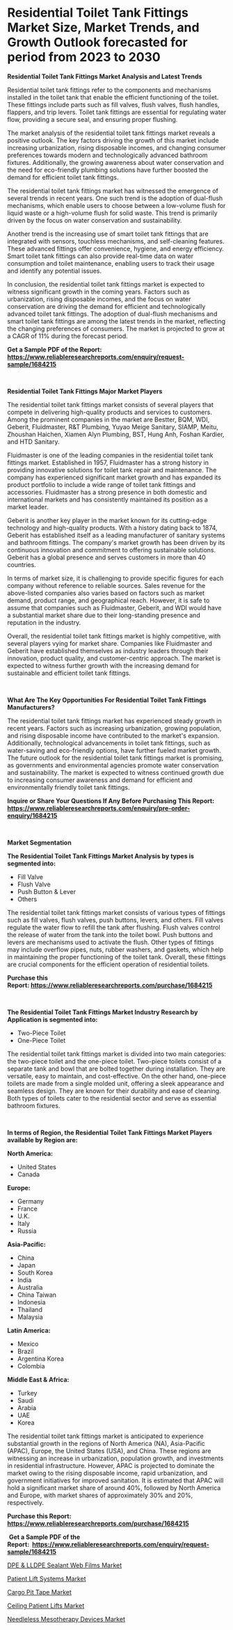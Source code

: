 <p><h1>Residential Toilet Tank Fittings Market Size, Market Trends, and Growth Outlook forecasted for period from 2023 to 2030</h1></p><p><strong>Residential Toilet Tank Fittings Market Analysis and Latest Trends</strong></p>
<p><p>Residential toilet tank fittings refer to the components and mechanisms installed in the toilet tank that enable the efficient functioning of the toilet. These fittings include parts such as fill valves, flush valves, flush handles, flappers, and trip levers. Toilet tank fittings are essential for regulating water flow, providing a secure seal, and ensuring proper flushing.</p><p>The market analysis of the residential toilet tank fittings market reveals a positive outlook. The key factors driving the growth of this market include increasing urbanization, rising disposable incomes, and changing consumer preferences towards modern and technologically advanced bathroom fixtures. Additionally, the growing awareness about water conservation and the need for eco-friendly plumbing solutions have further boosted the demand for efficient toilet tank fittings.</p><p>The residential toilet tank fittings market has witnessed the emergence of several trends in recent years. One such trend is the adoption of dual-flush mechanisms, which enable users to choose between a low-volume flush for liquid waste or a high-volume flush for solid waste. This trend is primarily driven by the focus on water conservation and sustainability.</p><p>Another trend is the increasing use of smart toilet tank fittings that are integrated with sensors, touchless mechanisms, and self-cleaning features. These advanced fittings offer convenience, hygiene, and energy efficiency. Smart toilet tank fittings can also provide real-time data on water consumption and toilet maintenance, enabling users to track their usage and identify any potential issues.</p><p>In conclusion, the residential toilet tank fittings market is expected to witness significant growth in the coming years. Factors such as urbanization, rising disposable incomes, and the focus on water conservation are driving the demand for efficient and technologically advanced toilet tank fittings. The adoption of dual-flush mechanisms and smart toilet tank fittings are among the latest trends in the market, reflecting the changing preferences of consumers. The market is projected to grow at a CAGR of 11% during the forecast period.</p></p>
<p><strong>Get a Sample PDF of the Report:&nbsp; <a href="https://www.reliableresearchreports.com/enquiry/request-sample/1684215">https://www.reliableresearchreports.com/enquiry/request-sample/1684215</a></strong></p>
<p>&nbsp;</p>
<p><strong>Residential Toilet Tank Fittings Major Market Players</strong></p>
<p><p>The residential toilet tank fittings market consists of several players that compete in delivering high-quality products and services to customers. Among the prominent companies in the market are Bestter, BQM, WDI, Geberit, Fluidmaster, R&T Plumbing, Yuyao Meige Sanitary, SIAMP, Meitu, Zhoushan Haichen, Xiamen Alyn Plumbing, BST, Hung Anh, Foshan Kardier, and HTD Sanitary.</p><p>Fluidmaster is one of the leading companies in the residential toilet tank fittings market. Established in 1957, Fluidmaster has a strong history in providing innovative solutions for toilet tank repair and maintenance. The company has experienced significant market growth and has expanded its product portfolio to include a wide range of toilet tank fittings and accessories. Fluidmaster has a strong presence in both domestic and international markets and has consistently maintained its position as a market leader.</p><p>Geberit is another key player in the market known for its cutting-edge technology and high-quality products. With a history dating back to 1874, Geberit has established itself as a leading manufacturer of sanitary systems and bathroom fittings. The company's market growth has been driven by its continuous innovation and commitment to offering sustainable solutions. Geberit has a global presence and serves customers in more than 40 countries.</p><p>In terms of market size, it is challenging to provide specific figures for each company without reference to reliable sources. Sales revenue for the above-listed companies also varies based on factors such as market demand, product range, and geographical reach. However, it is safe to assume that companies such as Fluidmaster, Geberit, and WDI would have a substantial market share due to their long-standing presence and reputation in the industry.</p><p>Overall, the residential toilet tank fittings market is highly competitive, with several players vying for market share. Companies like Fluidmaster and Geberit have established themselves as industry leaders through their innovation, product quality, and customer-centric approach. The market is expected to witness further growth with the increasing demand for sustainable and efficient toilet tank fittings.</p></p>
<p>&nbsp;</p>
<p><strong>What Are The Key Opportunities For Residential Toilet Tank Fittings Manufacturers?</strong></p>
<p><p>The residential toilet tank fittings market has experienced steady growth in recent years. Factors such as increasing urbanization, growing population, and rising disposable income have contributed to the market's expansion. Additionally, technological advancements in toilet tank fittings, such as water-saving and eco-friendly options, have further fueled market growth. The future outlook for the residential toilet tank fittings market is promising, as governments and environmental agencies promote water conservation and sustainability. The market is expected to witness continued growth due to increasing consumer awareness and demand for efficient and environmentally friendly toilet tank fittings.</p></p>
<p><strong>Inquire or Share Your Questions If Any Before Purchasing This Report: <a href="https://www.reliableresearchreports.com/enquiry/pre-order-enquiry/1684215">https://www.reliableresearchreports.com/enquiry/pre-order-enquiry/1684215</a></strong></p>
<p>&nbsp;</p>
<p><strong>Market Segmentation</strong></p>
<p><strong>The Residential Toilet Tank Fittings Market Analysis by types is segmented into:</strong></p>
<p><ul><li>Fill Valve</li><li>Flush Valve</li><li>Push Button & Lever</li><li>Others</li></ul></p>
<p><p>The residential toilet tank fittings market consists of various types of fittings such as fill valves, flush valves, push buttons, levers, and others. Fill valves regulate the water flow to refill the tank after flushing. Flush valves control the release of water from the tank into the toilet bowl. Push buttons and levers are mechanisms used to activate the flush. Other types of fittings may include overflow pipes, nuts, rubber washers, and gaskets, which help in maintaining the proper functioning of the toilet tank. Overall, these fittings are crucial components for the efficient operation of residential toilets.</p></p>
<p><strong>Purchase this Report:&nbsp;<a href="https://www.reliableresearchreports.com/purchase/1684215">https://www.reliableresearchreports.com/purchase/1684215</a></strong></p>
<p>&nbsp;</p>
<p><strong>The Residential Toilet Tank Fittings Market Industry Research by Application is segmented into:</strong></p>
<p><ul><li>Two-Piece Toilet</li><li>One-Piece Toilet</li></ul></p>
<p><p>The residential toilet tank fittings market is divided into two main categories: the two-piece toilet and the one-piece toilet. Two-piece toilets consist of a separate tank and bowl that are bolted together during installation. They are versatile, easy to maintain, and cost-effective. On the other hand, one-piece toilets are made from a single molded unit, offering a sleek appearance and seamless design. They are known for their durability and ease of cleaning. Both types of toilets cater to the residential sector and serve as essential bathroom fixtures.</p></p>
<p>&nbsp;</p>
<p><strong>In terms of Region, the Residential Toilet Tank Fittings Market Players available by Region are:</strong></p>
<p>
    <p> <strong> North America: </strong>
        <ul>
            <li>United States</li>
            <li>Canada</li>
        </ul>
        </p> 
    <p> <strong> Europe: </strong>
        <ul>
            <li>Germany</li>
            <li>France</li>
            <li>U.K.</li>
            <li>Italy</li>
            <li>Russia</li>
        </ul>
        </p> 
    <p> <strong> Asia-Pacific: </strong>
        <ul>
            <li>China</li>
            <li>Japan</li>
            <li>South Korea</li>
            <li>India</li>
            <li>Australia</li>
            <li>China Taiwan</li>
            <li>Indonesia</li>
            <li>Thailand</li>
            <li>Malaysia</li>
        </ul>
        </p> 
    <p> <strong> Latin America: </strong>
        <ul>
            <li>Mexico</li>
            <li>Brazil</li>
            <li>Argentina Korea</li>
            <li>Colombia</li>
        </ul>
        </p> 
    <p> <strong> Middle East & Africa: </strong>
        <ul>
            <li>Turkey</li>
            <li>Saudi</li>
            <li>Arabia</li>
            <li>UAE</li>
            <li>Korea</li>
        </ul>
    </p>
    </p>
<p><p>The residential toilet tank fittings market is anticipated to experience substantial growth in the regions of North America (NA), Asia-Pacific (APAC), Europe, the United States (USA), and China. These regions are witnessing an increase in urbanization, population growth, and investments in residential infrastructure. However, APAC is projected to dominate the market owing to the rising disposable income, rapid urbanization, and government initiatives for improved sanitation. It is estimated that APAC will hold a significant market share of around 40%, followed by North America and Europe, with market shares of approximately 30% and 20%, respectively.</p></p>
<p><strong>Purchase this Report: <a href="https://www.reliableresearchreports.com/purchase/1684215">https://www.reliableresearchreports.com/purchase/1684215</a></strong></p>
<p>&nbsp;<strong>Get a Sample PDF of the Report:&nbsp;&nbsp;<a href="https://www.reliableresearchreports.com/enquiry/request-sample/1684215">https://www.reliableresearchreports.com/enquiry/request-sample/1684215</a></strong></p>
<p><strong></strong></p>
<p><p><a href="https://github.com/kuntayevaz/Market-Research-Report-List-1/blob/main/dpe-lldpe-sealant-web-films-market.md">DPE & LLDPE Sealant Web Films Market</a></p><p><a href="https://www.linkedin.com/pulse/patient-lift-systems-market-size-evaluating-its-trends-jfn9f/">Patient Lift Systems Market</a></p><p><a href="https://github.com/Krish2023na/Market-Research-Report-List-1/blob/main/cargo-pit-tape-market.md">Cargo Pit Tape Market</a></p><p><a href="https://www.linkedin.com/pulse/ceiling-patient-lifts-market-size-furnishes-valuable-information-vkg0f/">Ceiling Patient Lifts Market</a></p><p><a href="https://medium.com/@sigridrobel/needleless-mesotherapy-devices-market-outlook-industry-overview-and-forecast-2023-to-2030-4fa604cb56ff">Needleless Mesotherapy Devices Market</a></p></p>